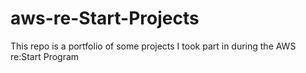 # aws-re-Start-Projects

This repo is a portfolio of some projects I took part in during the AWS re:Start Program